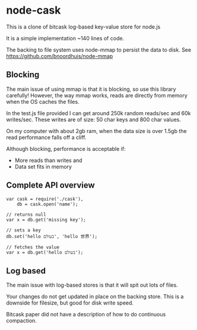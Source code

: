 # node-cask

This is a clone of bitcask log-based key-value store for node.js

It is a simple implementation ~140 lines of code. 

The backing to file system uses node-mmap to persist the data to disk. See https://github.com/bnoordhuis/node-mmap

## Blocking

The main issue of using mmap is that it is blocking, so use this library carefully! However, the way mmap works, reads are directly from memory when the OS caches the files.

In the test.js file provided I can get around 250k random reads/sec and 60k writes/sec. These writes are of size: 50 char keys and 800 char values.

On my computer with about 2gb ram, when the data size is over 1.5gb the read performance falls off a cliff.

Although blocking, performance is acceptable if:
* More reads than writes and
* Data set fits in memory

## Complete API overview

    var cask = require('./cask'),
        db = cask.open('name');
    
    // returns null
    var x = db.get('missing key');
    
    // sets a key
    db.set('hello בעולם', 'hello 世界');

    // fetches the value
    var x = db.get('hello בעולם');

## Log based

The main issue with log-based stores is that it will spit out lots of files.

Your changes do not get updated in place on the backing store. This is a downside for filesize, but good for disk write speed.

Bitcask paper did not have a description of how to do continuous compaction.

